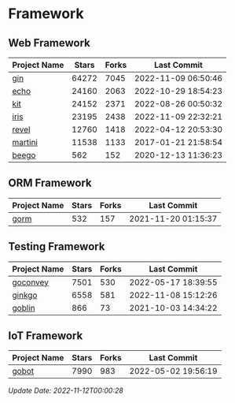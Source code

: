 # Framework

## Web Framework
| Project Name | Stars | Forks | Last Commit |
| ------------ | ----- | ----- | ----------- |
| [gin](https://github.com/gin-gonic/gin) | 64272 | 7045 | 2022-11-09 06:50:46 |
| [echo](https://github.com/labstack/echo) | 24160 | 2063 | 2022-10-29 18:54:23 |
| [kit](https://github.com/go-kit/kit) | 24152 | 2371 | 2022-08-26 00:50:32 |
| [iris](https://github.com/kataras/iris) | 23195 | 2438 | 2022-11-09 22:32:21 |
| [revel](https://github.com/revel/revel) | 12760 | 1418 | 2022-04-12 20:53:30 |
| [martini](https://github.com/go-martini/martini) | 11538 | 1133 | 2017-01-21 21:58:54 |
| [beego](https://github.com/astaxie/beego) | 562 | 152 | 2020-12-13 11:36:23 |

## ORM Framework
| Project Name | Stars | Forks | Last Commit |
| ------------ | ----- | ----- | ----------- |
| [gorm](https://github.com/jinzhu/gorm) | 532 | 157 | 2021-11-20 01:15:37 |

## Testing Framework
| Project Name | Stars | Forks | Last Commit |
| ------------ | ----- | ----- | ----------- |
| [goconvey](https://github.com/smartystreets/goconvey) | 7501 | 530 | 2022-05-17 18:39:55 |
| [ginkgo](https://github.com/onsi/ginkgo) | 6558 | 581 | 2022-11-08 15:12:26 |
| [goblin](https://github.com/franela/goblin) | 866 | 73 | 2021-10-03 14:34:22 |

## IoT Framework
| Project Name | Stars | Forks | Last Commit |
| ------------ | ----- | ----- | ----------- |
| [gobot](https://github.com/hybridgroup/gobot) | 7990 | 983 | 2022-05-02 19:56:19 |

*Update Date: 2022-11-12T00:00:28*